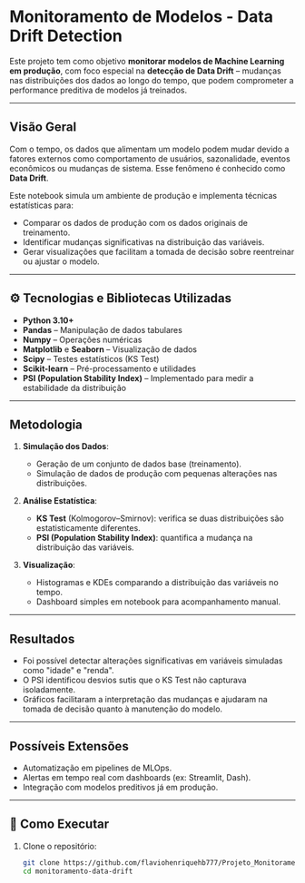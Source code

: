 # Monitoramento de Modelos - Data Drift Detection

Este projeto tem como objetivo **monitorar modelos de Machine Learning em produção**, com foco especial na **detecção de Data Drift** – mudanças nas distribuições dos dados ao longo do tempo, que podem comprometer a performance preditiva de modelos já treinados.

---

## Visão Geral

Com o tempo, os dados que alimentam um modelo podem mudar devido a fatores externos como comportamento de usuários, sazonalidade, eventos econômicos ou mudanças de sistema. Esse fenômeno é conhecido como **Data Drift**.

Este notebook simula um ambiente de produção e implementa técnicas estatísticas para:

- Comparar os dados de produção com os dados originais de treinamento.
- Identificar mudanças significativas na distribuição das variáveis.
- Gerar visualizações que facilitam a tomada de decisão sobre reentreinar ou ajustar o modelo.

---

## ⚙️ Tecnologias e Bibliotecas Utilizadas

- **Python 3.10+**
- **Pandas** – Manipulação de dados tabulares
- **Numpy** – Operações numéricas
- **Matplotlib** e **Seaborn** – Visualização de dados
- **Scipy** – Testes estatísticos (KS Test)
- **Scikit-learn** – Pré-processamento e utilidades
- **PSI (Population Stability Index)** – Implementado para medir a estabilidade da distribuição

---

## Metodologia

1. **Simulação dos Dados**:
   - Geração de um conjunto de dados base (treinamento).
   - Simulação de dados de produção com pequenas alterações nas distribuições.

2. **Análise Estatística**:
   - **KS Test** (Kolmogorov–Smirnov): verifica se duas distribuições são estatisticamente diferentes.
   - **PSI (Population Stability Index)**: quantifica a mudança na distribuição das variáveis.

3. **Visualização**:
   - Histogramas e KDEs comparando a distribuição das variáveis no tempo.
   - Dashboard simples em notebook para acompanhamento manual.

---

## Resultados

- Foi possível detectar alterações significativas em variáveis simuladas como "idade" e "renda".
- O PSI identificou desvios sutis que o KS Test não capturava isoladamente.
- Gráficos facilitaram a interpretação das mudanças e ajudaram na tomada de decisão quanto à manutenção do modelo.

---

## Possíveis Extensões

- Automatização em pipelines de MLOps.
- Alertas em tempo real com dashboards (ex: Streamlit, Dash).
- Integração com modelos preditivos já em produção.

---

## 📎 Como Executar

1. Clone o repositório:
   ```bash
   git clone https://github.com/flaviohenriquehb777/Projeto_Monitoramento_Modelo_Data_Drift.git
   cd monitoramento-data-drift
